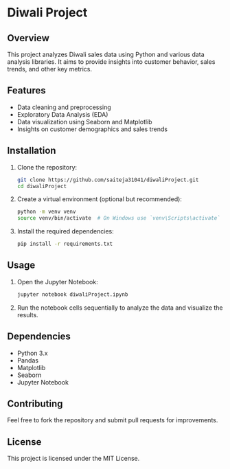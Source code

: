 # Diwali Project

## Overview
This project analyzes Diwali sales data using Python and various data analysis libraries. It aims to provide insights into customer behavior, sales trends, and other key metrics.

## Features
- Data cleaning and preprocessing
- Exploratory Data Analysis (EDA)
- Data visualization using Seaborn and Matplotlib
- Insights on customer demographics and sales trends

## Installation
1. Clone the repository:
   ```bash
   git clone https://github.com/saiteja31041/diwaliProject.git
   cd diwaliProject
   ```
2. Create a virtual environment (optional but recommended):
   ```bash
   python -m venv venv
   source venv/bin/activate  # On Windows use `venv\Scripts\activate`
   ```
3. Install the required dependencies:
   ```bash
   pip install -r requirements.txt
   ```

## Usage
1. Open the Jupyter Notebook:
   ```bash
   jupyter notebook diwaliProject.ipynb
   ```
2. Run the notebook cells sequentially to analyze the data and visualize the results.

## Dependencies
- Python 3.x
- Pandas
- Matplotlib
- Seaborn
- Jupyter Notebook

## Contributing
Feel free to fork the repository and submit pull requests for improvements.

## License
This project is licensed under the MIT License.
